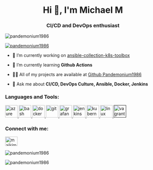 <h1 align="center">Hi 👋, I'm Michael M</h1>
<h3 align="center">CI/CD and DevOps enthusiast</h3>

<p align="left">
	<img src="https://komarev.com/ghpvc/?username=pandemonium1986&label=Profile%20views&color=0e75b6&style=flat" alt="pandemonium1986" />
</p>

<p align="left">
	<a href="https://github.com/ryo-ma/github-profile-trophy"><img src="https://github-profile-trophy.vercel.app/?username=pandemonium1986&margin-w=5&theme=nord" alt="pandemonium1986" /></a>
</p>

-   🔭 I’m currently working on [ansible-collection-k8s-toolbox](https://github.com/Pandemonium1986/ansible-collection-k8s-toolbox)

-   🌱 I’m currently learning **Github Actions**

-   👨‍💻 All of my projects are available at [Github Pandemonium1986](https://github.com/Pandemonium1986)

-   💬 Ask me about **CI/CD, DevOps Culture, Ansible, Docker, Jenkins**

<h3 align="left">Languages and Tools:</h3>
<p align="left">
	<a href="https://azure.microsoft.com/en-in/" target="_blank">
		<img src="https://www.vectorlogo.zone/logos/microsoft_azure/microsoft_azure-icon.svg" alt="azure" width="40" height="40"/>
	</a>
	<a href="https://www.gnu.org/software/bash/" target="_blank">
		<img src="https://www.vectorlogo.zone/logos/gnu_bash/gnu_bash-icon.svg" alt="bash" width="40" height="40"/>
	</a>
	<a href="https://www.docker.com/" target="_blank">
		<img src="https://devicons.github.io/devicon/devicon.git/icons/docker/docker-original-wordmark.svg" alt="docker" width="40" height="40"/>
	</a>
	<a href="https://git-scm.com/" target="_blank">
		<img src="https://www.vectorlogo.zone/logos/git-scm/git-scm-icon.svg" alt="git" width="40" height="40"/>
	</a>
	<a href="https://grafana.com" target="_blank">
		<img src="https://www.vectorlogo.zone/logos/grafana/grafana-icon.svg" alt="grafana" width="40" height="40"/>
	</a>
	<a href="https://www.jenkins.io" target="_blank">
		<img src="https://www.vectorlogo.zone/logos/jenkins/jenkins-icon.svg" alt="jenkins" width="40" height="40"/>
	 </a>
	<a href="https://kubernetes.io" target="_blank">
		<img src="https://www.vectorlogo.zone/logos/kubernetes/kubernetes-icon.svg" alt="kubernetes" width="40" height="40"/>
	</a>
	<a href="https://www.linux.org/" target="_blank">
		<img src="https://devicons.github.io/devicon/devicon.git/icons/linux/linux-original.svg" alt="linux" width="40" height="40"/>
	</a>
	<a href="" target="_blank">
		<img src="https://www.vectorlogo.zone/logos/vagrantup/vagrantup-icon.svg" alt="vagrant" width="40" height="40"/>
	</a>
</p>

<p align="left">
	<h3 align="left">Connect with me:</h3>
	<a href="https://linkedin.com/in/maikimike" target="blank">
		<img align="center" src="https://cdn.jsdelivr.net/npm/simple-icons@3.0.1/icons/linkedin.svg" alt="maikimike" height="30" width="40" />
	</a>
</p>

<p><img align="center" src="https://github-readme-stats.vercel.app/api?username=pandemonium1986&show_icons=true" alt="pandemonium1986" /></p>

<p>&nbsp;<img align="left" src="https://github-readme-stats.vercel.app/api/top-langs/?username=pandemonium1986&layout=compact" alt="pandemonium1986" /></p>

